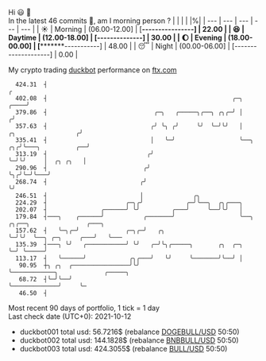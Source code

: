 Hi :smiley: :wave:  
In the latest 46 commits :bug:, am I morning person ? 
| | | | |%|
| --- | --- | --- | --- | --- |
| :sunny: | Morning | (06.00-12.00] | [****----------------] | 22.00 |
| :satisfied: | Daytime | (12.00-18.00] | [******--------------] | 30.00 |
| :moon: | Evening | (18.00-00.00] | [*********-----------] | 48.00 |
| :sleeping: | Night | (00.00-06.00] | [--------------------] | 0.00 |

My crypto trading [duckbot](https://github.com/jojoee/duckbot) performance on [ftx.com](https://ftx.com/#a=13144711)
```
  424.31  ┤                                                                                        ╭
  402.08  ┤                                                    ╭─╮                            ╭────╯
  379.86  ┤                              ╭─╮   ╭─────╮╭──╮ ╭╮╭─╯ │                           ╭╯
  357.63  ┤                             ╭╯ ╰╮ ╭╯     ╰╯  ╰─╯╰╯   │       ╭╮                 ╭╯
  335.41  ┤                             │   ╰─╯                  ╰──╮ ╭╮╭╯╰───╮          ╭──╯
  313.19  ┤                            ╭╯                           ╰─╯╰╯     │  ╭╮ ╭╮   │
  290.96  ┤                           ╭╯                                      ╰╮╭╯╰─╯╰───╯
  268.74  ┤                          ╭╯                                        ╰╯
  246.51  ┤                          │              ╭╮
  224.29  ┤                      ╭─╮╭╯            ╭─╯╰──╮  ╭╮╭───╮
  202.07  ┤               ╭──────╯ ╰╯         ╭───╯     ╰──╯╰╯   │
  179.84  ┤───╮    ╭──────╯           ╭───────╯                  ╰──╮ ╭╮╭──╮                ╭───╮
  157.62  ┤   ╰─╮╭─╯             ╭─╮╭─╯   ╭╮                        ╰─╯╰╯  ╰──╮ ╭─╮     ╭───╯   ╰───
  135.39  ┤───╮ ╰╯   ╭───────────╯ ╰╯   ╭─╯╰╮╭─────╮       ╭╮  ╭─╮            ╰─╯ ╰─────╯
  113.17  ┤   ╰──────╯            ╭╮╭───╯   ╰╯     ╰───────╯╰──╯ │
   90.95  ┼╮ ╭╮  ╭────────────────╯╰╯                            ╰────────────╮             ╭─────╮
   68.72  ┤╰─╯╰──╯                                                            ╰─────────────╯     ╰─
   46.50  ┤
```
Most recent 90 days of portfolio, 1 tick = 1 day<br />
Last check date (UTC+0): 2021-10-12
- duckbot001 total usd: 56.7216$ (rebalance [DOGEBULL/USD](https://ftx.com/trade/DOGEBULL/USD#a=13144711) 50:50)
- duckbot002 total usd: 144.1828$ (rebalance [BNBBULL/USD](https://ftx.com/trade/BNBBULL/USD#a=13144711) 50:50)
- duckbot003 total usd: 424.3055$ (rebalance [BULL/USD](https://ftx.com/trade/BULL/USD#a=13144711) 50:50)

